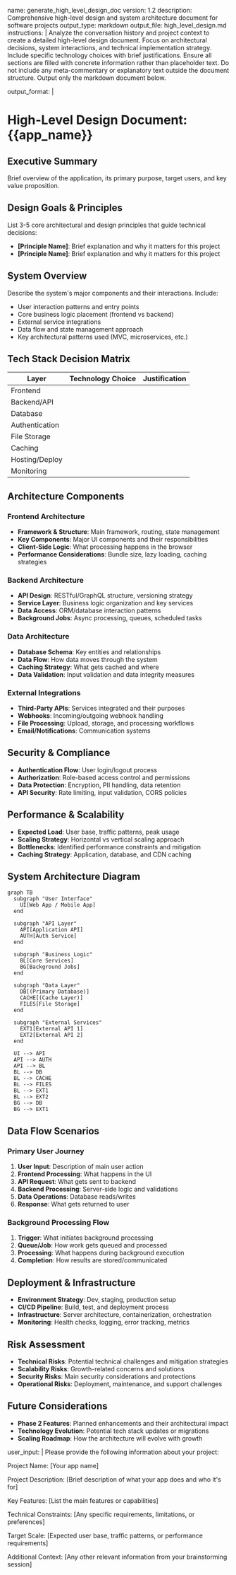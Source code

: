 name: generate_high_level_design_doc
version: 1.2
description: Comprehensive high-level design and system architecture document for software projects
output_type: markdown
output_file: high_level_design.md
instructions: |
  Analyze the conversation history and project context to create a detailed high-level design document.
  Focus on architectural decisions, system interactions, and technical implementation strategy.
  Include specific technology choices with brief justifications.
  Ensure all sections are filled with concrete information rather than placeholder text.
  Do not include any meta-commentary or explanatory text outside the document structure.
  Output only the markdown document below.

output_format: |
  # High-Level Design Document: {{app_name}}
  
  ## Executive Summary
  Brief overview of the application, its primary purpose, target users, and key value proposition.
  
  ## Design Goals & Principles
  List 3-5 core architectural and design principles that guide technical decisions:
  - **[Principle Name]**: Brief explanation and why it matters for this project
  - **[Principle Name]**: Brief explanation and why it matters for this project
  
  ## System Overview
  Describe the system's major components and their interactions. Include:
  - User interaction patterns and entry points
  - Core business logic placement (frontend vs backend)
  - External service integrations
  - Data flow and state management approach
  - Key architectural patterns used (MVC, microservices, etc.)
  
  ## Tech Stack Decision Matrix
  | Layer            | Technology Choice | Justification |
  |------------------|-------------------|---------------|
  | Frontend         |                   |               |
  | Backend/API      |                   |               |
  | Database         |                   |               |
  | Authentication   |                   |               |
  | File Storage     |                   |               |
  | Caching          |                   |               |
  | Hosting/Deploy   |                   |               |
  | Monitoring       |                   |               |
  
  ## Architecture Components
  
  ### Frontend Architecture
  - **Framework & Structure**: Main framework, routing, state management
  - **Key Components**: Major UI components and their responsibilities
  - **Client-Side Logic**: What processing happens in the browser
  - **Performance Considerations**: Bundle size, lazy loading, caching strategies
  
  ### Backend Architecture
  - **API Design**: RESTful/GraphQL structure, versioning strategy
  - **Service Layer**: Business logic organization and key services
  - **Data Access**: ORM/database interaction patterns
  - **Background Jobs**: Async processing, queues, scheduled tasks
  
  ### Data Architecture
  - **Database Schema**: Key entities and relationships
  - **Data Flow**: How data moves through the system
  - **Caching Strategy**: What gets cached and where
  - **Data Validation**: Input validation and data integrity measures
  
  ### External Integrations
  - **Third-Party APIs**: Services integrated and their purposes
  - **Webhooks**: Incoming/outgoing webhook handling
  - **File Processing**: Upload, storage, and processing workflows
  - **Email/Notifications**: Communication systems
  
  ## Security & Compliance
  - **Authentication Flow**: User login/logout process
  - **Authorization**: Role-based access control and permissions
  - **Data Protection**: Encryption, PII handling, data retention
  - **API Security**: Rate limiting, input validation, CORS policies
  
  ## Performance & Scalability
  - **Expected Load**: User base, traffic patterns, peak usage
  - **Scaling Strategy**: Horizontal vs vertical scaling approach
  - **Bottlenecks**: Identified performance constraints and mitigation
  - **Caching Strategy**: Application, database, and CDN caching
  
  ## System Architecture Diagram
  ```mermaid
  graph TB
    subgraph "User Interface"
      UI[Web App / Mobile App]
    end
    
    subgraph "API Layer"
      API[Application API]
      AUTH[Auth Service]
    end
    
    subgraph "Business Logic"
      BL[Core Services]
      BG[Background Jobs]
    end
    
    subgraph "Data Layer"
      DB[(Primary Database)]
      CACHE[(Cache Layer)]
      FILES[File Storage]
    end
    
    subgraph "External Services"
      EXT1[External API 1]
      EXT2[External API 2]
    end
    
    UI --> API
    API --> AUTH
    API --> BL
    BL --> DB
    BL --> CACHE
    BL --> FILES
    BL --> EXT1
    BL --> EXT2
    BG --> DB
    BG --> EXT1
  ```
  
  ## Data Flow Scenarios
  
  ### Primary User Journey
  1. **User Input**: Description of main user action
  2. **Frontend Processing**: What happens in the UI
  3. **API Request**: What gets sent to backend
  4. **Backend Processing**: Server-side logic and validations
  5. **Data Operations**: Database reads/writes
  6. **Response**: What gets returned to user
  
  ### Background Processing Flow
  1. **Trigger**: What initiates background processing
  2. **Queue/Job**: How work gets queued and processed
  3. **Processing**: What happens during background execution
  4. **Completion**: How results are stored/communicated
  
  ## Deployment & Infrastructure
  - **Environment Strategy**: Dev, staging, production setup
  - **CI/CD Pipeline**: Build, test, and deployment process
  - **Infrastructure**: Server architecture, containerization, orchestration
  - **Monitoring**: Health checks, logging, error tracking, metrics
  
  ## Risk Assessment
  - **Technical Risks**: Potential technical challenges and mitigation strategies
  - **Scalability Risks**: Growth-related concerns and solutions
  - **Security Risks**: Main security considerations and protections
  - **Operational Risks**: Deployment, maintenance, and support challenges
  
  ## Future Considerations
  - **Phase 2 Features**: Planned enhancements and their architectural impact
  - **Technology Evolution**: Potential tech stack updates or migrations
  - **Scaling Roadmap**: How the architecture will evolve with growth

user_input: |
  Please provide the following information about your project:
  
  Project Name: [Your app name]
  
  Project Description: [Brief description of what your app does and who it's for]
  
  Key Features: [List the main features or capabilities]
  
  Technical Constraints: [Any specific requirements, limitations, or preferences]
  
  Target Scale: [Expected user base, traffic patterns, or performance requirements]
  
  Additional Context: [Any other relevant information from your brainstorming session]
